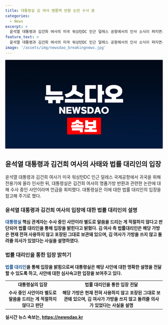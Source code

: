```yaml
---
title: 대통령실 김 여사 명품백 반환 논란 수사 중
categories:
  - News
excerpt: >
  윤석열 대통령과 김건희 여사의 미국 워싱턴DC 인근 덜레스 공항에서의 인사 소식이 퍼지면서 김건희 여사의 명품가방 반환 논란이 불거졌다. 대통령실은 해당 사안이 수사 중이라며 입장을 회피하고 있으며, 김 여사의 법률 대리인을 통해 입장을 밝힐 것을 요청하고 있다. 김 여사 측은 해당 가방을 사용하지 않고 보관 중이며, 이는 가방을 돌려줄 의사가 있었다는 사실을 뒷받침한다고 설명했다. 이에 대한 논란이 계속되고 있으며, 사람들은 해당 사안에 대한 궁금증을 가지고 있다.
feature_text: >
  윤석열 대통령과 김건희 여사의 미국 워싱턴DC 인근 덜레스 공항에서의 인사 소식이 퍼지면서 김건희 여사의 명품가방 반환 논란이 불거졌다. 대통령실은 해당 사안이 수사 중이라며 입장을 회피하고 있으며, 김 여사의 법률 대리인을 통해 입장을 밝힐 것을 요청하고 있다. 김 여사 측은 해당 가방을 사용하지 않고 보관 중이며, 이는 가방을 돌려줄 의사가 있었다는 사실을 뒷받침한다고 설명했다. 이에 대한 논란이 계속되고 있으며, 사람들은 해당 사안에 대한 궁금증을 가지고 있다.
image: '/assets/img/newsdao_breakingnews.jpg'
---
```


<p><img src="/assets/img/newsdao_breakingnews.jpg" alt="firstkoreanews 속보" /></p>

<h2 data-ke-size="size26">윤석열 대통령과 김건희 여사의 사태와 법률 대리인의 입장</h2>

<p data-ke-size="size16">윤석열 대통령과 김건희 여사가 미국 워싱턴DC 인근 덜레스 국제공항에서 귀국을 위해 전용기에 올라 인사한 뒤, 대통령실은 김건희 여사의 명품가방 반환과 관련한 논란에 대해 수사 중인 사안이라며 언급을 회피했다. 대통령실은 이에 대한 법률 대리인의 입장을 참고해 주기로 했다.</p>

<h3>윤석열 대통령과 김건희 여사의 입장에 대한 법률 대리인의 설명</h3>

<p data-ke-size="size16"><b><span style="color: #1a5490;">대통령실</span><b> 핵심 관계자는 수사 중인 사안이라 별도로 말씀을 드리는 게 적절하지 않다고 판단되어 법률 대리인을 통해 입장을 밝힌다고 밝혔다. 김 여사 측 법률대리인은 해당 가방은 현재 전혀 사용하지 않고 포장된 그대로 보관돼 있으며, 김 여사가 가방을 쓰지 않고 돌려줄 의사가 있었다는 사실을 설명하였다.</p>

<h3>법률 대리인을 통한 입장 밝히기</h3>

<p data-ke-size="size16"><b><span style="color: #1a5490;">법률 대리인</span></b>을 통해 입장을 밝힘으로써 대통령실은 해당 사안에 대한 명확한 설명을 전달할 수 있도록 하고, 사안에 대한 심사숙고한 입장을 보여주고 있다.</p>

<table>
    <tr>
        <td style="text-align: center; height: 17px;"><b>대통령실의 입장</b></td>
        <td style="text-align: center; height: 17px;"><b>법률 대리인을 통한 입장 전달</b></td>
    </tr>
    <tr>
        <td style="text-align: center; height: 17px;">수사 중인 사안이라 별도로 말씀을 드리는 게 적절하지 않다고 판단</td>
        <td style="text-align: center; height: 17px;">해당 가방은 현재 전혀 사용하지 않고 포장된 그대로 보관돼 있으며, 김 여사가 가방을 쓰지 않고 돌려줄 의사가 있었다는 사실을 설명</td>
    </tr>
</table>
실시간 뉴스 속보는, <a href="https://newsdao.kr" rel="dofollow">https://newsdao.kr</a>


